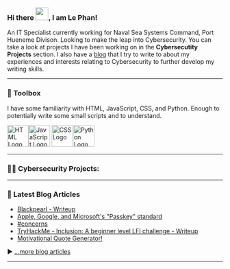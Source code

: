 ### Hi there <img src="https://raw.githubusercontent.com/MartinHeinz/MartinHeinz/master/wave.gif" width="30px">, I am Le Phan!

An IT Specialist currently working for Naval Sea Systems Command, Port Hueneme Divison. Looking to make the leap into Cybersecurity.
You can take a look at projects I have been working on in the <b>Cybersecutity Projects</b> section. I also have a [blog](https://www.lvphan.xyz) that I try to write to about my experiences and interests relating to Cybersecurity to further develop my writing skills.

---
### 🧰 Toolbox
I have some familiarity with HTML, JavaScript, CSS, and Python. Enough to potentially write some small scripts and to understand.

<img src="https://cdn.worldvectorlogo.com/logos/html-1.svg" alt="HTML Logo" width="50" height="50"/><img src="https://cdn.worldvectorlogo.com/logos/javascript-1.svg" alt="JavaScript Logo" width="50" height="50"/> <img src="https://cdn.worldvectorlogo.com/logos/css-3.svg" alt="CSS Logo" width="50" height="50"/><img src="https://cdn.worldvectorlogo.com/logos/python-5.svg" alt="Python Logo" width="50" height="50"/>

---
### 👨‍💻 Cybersecurity Projects:</h2>

---
### 📘 Latest Blog Articles

<!-- BLOG-POST-LIST:START -->
- [Blackpearl - Writeup](https://www.lvphan.xyz/2022/06/blackpearl-writeup.html)
- [Apple, Google, and Microsoft&#39;s &quot;Passkey&quot; standard](https://www.lvphan.xyz/2022/05/apple-google-and-microsofts-passkey.html)
- [#concerns](https://www.lvphan.xyz/2022/04/concerns.html)
- [TryHackMe - Inclusion: A beginner level LFI challenge - Writeup](https://www.lvphan.xyz/2022/02/tryhackme-inclusion-beginner-level-lfi.html)
- [Motivational Quote Generator!](https://www.lvphan.xyz/2022/02/motivational-quote-generator.html)
<!-- BLOG-POST-LIST:END -->

▶ [...more blog articles](https://www.lvphan.xyz)

---
